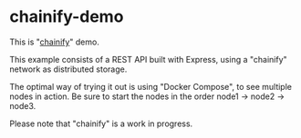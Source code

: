 
# chainify-demo

This is "[chainify](https://github.com/carlostojal/chainify)" demo.

This example consists of a REST API built with Express, using a "chainify" network as distributed storage.

The optimal way of trying it out is using "Docker Compose", to see multiple nodes in action. Be sure to start the nodes in the order node1 -> node2 -> node3.

Please note that "chainify" is a work in progress.
